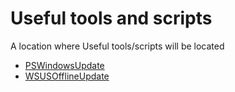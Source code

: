 # Useful tools and scripts
A location where Useful tools/scripts will be located

- [PSWindowsUpdate](https://gallery.technet.microsoft.com/scriptcenter/2d191bcd-3308-4edd-9de2-88dff796b0bc)
- [WSUSOfflineUpdate](http://www.wsusoffline.net/)

